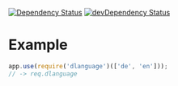[![Dependency Status](https://david-dm.org/dnode/dlanguage.svg)](https://david-dm.org/dnode/dlanguage)
[![devDependency Status](https://david-dm.org/dnode/dlanguage/dev-status.svg)](https://david-dm.org/dnode/dlanguage#info=devDependencies)

# Example
```javascript
app.use(require('dlanguage')(['de', 'en']));
// -> req.dlanguage
```
